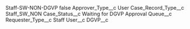 <?xml version="1.0" encoding="UTF-8"?>
<CustomMetadata xmlns="http://soap.sforce.com/2006/04/metadata" xmlns:xsi="http://www.w3.org/2001/XMLSchema-instance" xmlns:xsd="http://www.w3.org/2001/XMLSchema">
    <label>Staff-SW-NON-DGVP</label>
    <protected>false</protected>
    <values>
        <field>Approver_Type__c</field>
        <value xsi:type="xsd:string">User</value>
    </values>
    <values>
        <field>Case_Record_Type__c</field>
        <value xsi:type="xsd:string">Staff_SW_NON</value>
    </values>
    <values>
        <field>Case_Status__c</field>
        <value xsi:type="xsd:string">Waiting for DGVP Approval</value>
    </values>
    <values>
        <field>Queue__c</field>
        <value xsi:nil="true"/>
    </values>
    <values>
        <field>Requester_Type__c</field>
        <value xsi:type="xsd:string">Staff</value>
    </values>
    <values>
        <field>User__c</field>
        <value xsi:type="xsd:string">DGVP__c</value>
    </values>
</CustomMetadata>
